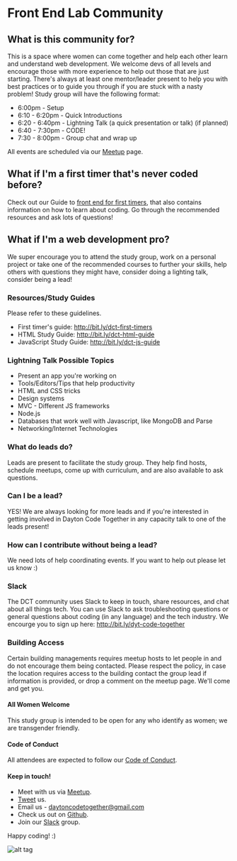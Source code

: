 # Front End Lab Community

## What is this community for?

This is a space where women can come together and help each other learn and understand web development. We welcome devs of all levels and encourage those with more experience to help out those that are just starting. There's always at least one mentor/leader present to help you with best practices or to guide you through if you are stuck with a nasty problem! Study group will have the following format:

* 6:00pm  - Setup
* 6:10 - 6:20pm - Quick Introductions
* 6:20 - 6:40pm - Lightning Talk  (a quick presentation or talk) (if planned)
* 6:40 - 7:30pm - CODE!
* 7:30 - 8:00pm - Group chat and wrap up

All events are scheduled via our [Meetup](https://www.meetup.com/Dayton-Code-Together/) page.

## What if I'm a first timer that's never coded before?

Check out our Guide to [front end for first timers](https://github.com/dytcodetogether/front-end-lab/blob/master/first-timers-guides/first_timers_guide.md), that also contains information on how to learn about coding. Go through the recommended resources and ask lots of questions!

## What if I'm a web development pro?

We super encourage you to attend the study group, work on a personal project or take one of the recommended courses to further your skills, help others with questions they might have, consider doing a lighting talk, consider being a lead!

### Resources/Study Guides
Please refer to these guidelines.

* First timer's guide: http://bit.ly/dct-first-timers
* HTML Study Guide: http://bit.ly/dct-html-guide
* JavaScript Study Guide: http://bit.ly/dct-js-guide

### Lightning Talk Possible Topics

* Present an app you're working on
* Tools/Editors/Tips that help productivity
* HTML and CSS tricks
* Design systems
* MVC - Different JS frameworks
* Node.js
* Databases that work well with Javascript, like MongoDB and Parse
* Networking/Internet Technologies

### What do leads do?

Leads are present to facilitate the study group. They help find hosts, schedule meetups, come up with curriculum, and are also available to ask questions.

### Can I be a lead?

YES! We are always looking for more leads and if you're interested in getting involved in Dayton Code Together in any capacity talk to one of the leads present!

### How can I contribute without being a lead?

We need lots of help coordinating events. If you want to help out please let us know :)

### Slack

The DCT community uses Slack to keep in touch, share resources, and chat about all things tech. You can use Slack to ask troubleshooting questions or general questions about coding (in any language) and the tech industry. We encourge you to sign up here:  http://bit.ly/dyt-code-together 

### Building Access

Certain building managements requires meetup hosts to let people in and do not encourage them being contacted. Please respect the policy, in case the location requires access to the building contact the group lead if information is provided, or drop a comment on the meetup page. We'll come and get you.

#### All Women Welcome

This study group is intended to be open for any who identify as women; we are transgender friendly.

#### Code of Conduct

All attendees are expected to follow our [Code of Conduct](https://www.meetup.com/Dayton-Code-Together/pages/28613146/Dayton_Code_Together_Code_of_Conduct/). 

#### Keep in touch!
* Meet with us via [Meetup](https://www.meetup.com/Dayton-Code-Together/).
* [Tweet](https://twitter.com/dytcodetogether) us.
* Email us - daytoncodetogether@gmail.com
* Check us out on [Github](https://github.com/dytcodetogether).
* Join our [Slack](http://bit.ly/dyt-code-together) group.

Happy coding! :)

![alt tag](https://secure.meetupstatic.com/photos/event/4/b/8/highres_481141208.jpeg)
